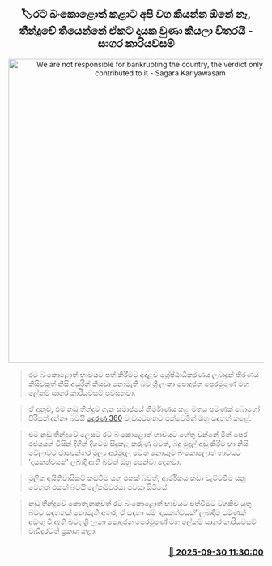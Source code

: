 <p align='center'><b><h2 align='center' title='We are not responsible for bankrupting the country, the verdict only says we contributed to it - Sagara Kariyawasam'>🏷රට බංකොළොත් කළාට අපි වග කියන්න ඕනේ නෑ, තීන්දුවේ තියෙන්නේ ඒකට දායක වුණා කියලා විතරයි - සාගර කාරියවසම්</h2></b></p>
<p align='center'><img src='https://helakuru.sgp1.cdn.digitaloceanspaces.com/esana/images/lib/sagara-derana-360.jpg' width='600' alt='We are not responsible for bankrupting the country, the verdict only says we contributed to it - Sagara Kariyawasam'></p>

> රට බංකොළොත් භාවයට පත් කිරීමට අදාළව ශ්‍රේෂ්ඨාධිකරණය ලබාදුන් තීරණය කිසිවකුත් නිසි අයුරින් කියවා නොමැති බව ශ්‍රී ලංකා පොදුජන පෙරමුණේ මහ ලේකම් සාගර කාරියවසම් පවසනවා.

> ඒ අනුව, එම නඩු තීන්දුව ගැන සමාජයේ නිර්මාණය කළ මතය පමණක් බොහෝ පිරිසක් දන්නා බවයි <a href='https://youtu.be/o1M_EnODxaU'>දෙරණ 360</a> වැඩසටහනට එක්වෙමින් ඔහු සඳහන් කළේ.

> එම නඩු තීන්දුවේ ලෙසට රට බංකොළොත් භාවයට හේතු වන්නේ මින් පෙර රජයයන් විසින් දිගින් දිගටම සිදුකළ කරුණු බවත්, බදු මුදල් අඩු කිරීම හා නිසි වේලාවට ජාත්‍යන්තර මූල්‍ය අරමුදල වෙත නොයෑම බංකොලොත් භාවයට 'දායකත්වයක්' ලබාදී ඇති බවත් ඔහු පෙන්වා දෙනවා.

> මූලික අයිතිවාසිකම් කඩවීම යනු එකක් බවත්, ආර්ථිකය කඩා වැට්ටවීම යනු වෙනත් එකක් බවයි ලේකම්වරයා පවසා සිටි‍යේ.

> නඩු තීන්දුවේ කොතැනකවත් රට බංකොළොත් භාවයට පත්වීමට වගකිව යුතු බවට සඳහනක් නොමැති අතර, ඒ සඳහා යම් ‘දායකත්වයක්’ ලබාදීම පමණක් අඩංගු වී ඇති බවද ශ්‍රී ලංකා පොදුජන පෙරමුණේ මහ ලේකම් සාගර කාරියවසම් වැඩිදුරටත් ප්‍රකාශ කළා.



<h3 align='right'><a href='https://www.helakuru.lk/esana/p/114092/'>📅 2025-09-30 11:30:00</a></h3>
